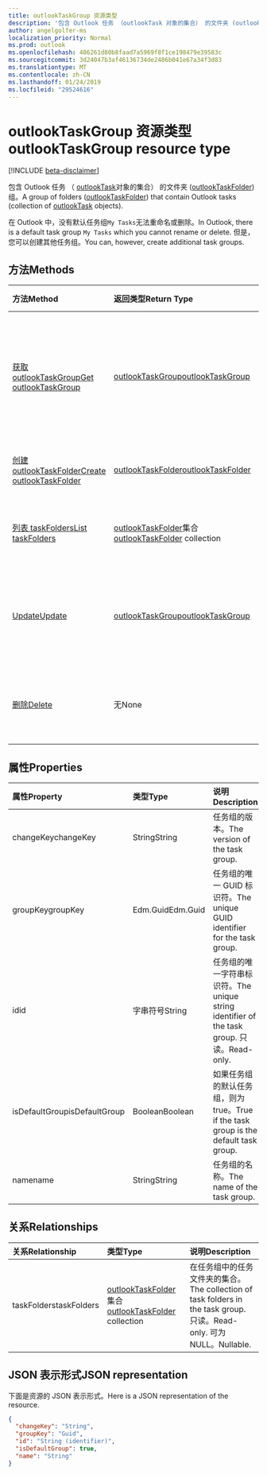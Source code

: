 ```yaml
---
title: outlookTaskGroup 资源类型
description: '包含 Outlook 任务 （outlookTask 对象的集合） 的文件夹 (outlookTaskFolder) 组。 '
author: angelgolfer-ms
localization_priority: Normal
ms.prod: outlook
ms.openlocfilehash: 486261d80b8faad7a5969f8f1ce198479e39583c
ms.sourcegitcommit: 3d24047b3af46136734de2486b041e67a34f3d83
ms.translationtype: MT
ms.contentlocale: zh-CN
ms.lasthandoff: 01/24/2019
ms.locfileid: "29524616"
---
```

# <a name="outlooktaskgroup-resource-type"></a><span data-ttu-id="9007f-103">outlookTaskGroup 资源类型</span><span class="sxs-lookup"><span data-stu-id="9007f-103">outlookTaskGroup resource type</span></span>

[!INCLUDE [beta-disclaimer](../../includes/beta-disclaimer.md)]

<span data-ttu-id="9007f-104">包含 Outlook 任务 （ [outlookTask](outlooktask.md)对象的集合） 的文件夹 ([outlookTaskFolder](outlooktaskfolder.md)) 组。</span><span class="sxs-lookup"><span data-stu-id="9007f-104">A group of folders ([outlookTaskFolder](outlooktaskfolder.md)) that contain Outlook tasks (collection of [outlookTask](outlooktask.md) objects).</span></span> 

<span data-ttu-id="9007f-105">在 Outlook 中，没有默认任务组`My Tasks`无法重命名或删除。</span><span class="sxs-lookup"><span data-stu-id="9007f-105">In Outlook, there is a default task group `My Tasks` which you cannot rename or delete.</span></span> <span data-ttu-id="9007f-106">但是，您可以创建其他任务组。</span><span class="sxs-lookup"><span data-stu-id="9007f-106">You can, however, create additional task groups.</span></span> 


## <a name="methods"></a><span data-ttu-id="9007f-107">方法</span><span class="sxs-lookup"><span data-stu-id="9007f-107">Methods</span></span>

| <span data-ttu-id="9007f-108">方法</span><span class="sxs-lookup"><span data-stu-id="9007f-108">Method</span></span>           | <span data-ttu-id="9007f-109">返回类型</span><span class="sxs-lookup"><span data-stu-id="9007f-109">Return Type</span></span>    |<span data-ttu-id="9007f-110">说明</span><span class="sxs-lookup"><span data-stu-id="9007f-110">Description</span></span>|
|:---------------|:--------|:----------|
|[<span data-ttu-id="9007f-111">获取 outlookTaskGroup</span><span class="sxs-lookup"><span data-stu-id="9007f-111">Get outlookTaskGroup</span></span>](../api/outlooktaskgroup-get.md) | [<span data-ttu-id="9007f-112">outlookTaskGroup</span><span class="sxs-lookup"><span data-stu-id="9007f-112">outlookTaskGroup</span></span>](outlooktaskgroup.md) |<span data-ttu-id="9007f-113">要获取的属性和指定 Outlook 任务组的关系。</span><span class="sxs-lookup"><span data-stu-id="9007f-113">Get the properties and relationships of the specified Outlook task group.</span></span>|
|[<span data-ttu-id="9007f-114">创建 outlookTaskFolder</span><span class="sxs-lookup"><span data-stu-id="9007f-114">Create outlookTaskFolder</span></span>](../api/outlooktaskgroup-post-taskfolders.md) |[<span data-ttu-id="9007f-115">outlookTaskFolder</span><span class="sxs-lookup"><span data-stu-id="9007f-115">outlookTaskFolder</span></span>](outlooktaskfolder.md)| <span data-ttu-id="9007f-116">创建 Outlook 任务文件夹。</span><span class="sxs-lookup"><span data-stu-id="9007f-116">Create an Outlook task folder.</span></span>|
|[<span data-ttu-id="9007f-117">列表 taskFolders</span><span class="sxs-lookup"><span data-stu-id="9007f-117">List taskFolders</span></span>](../api/outlooktaskgroup-list-taskfolders.md) |<span data-ttu-id="9007f-118">[outlookTaskFolder](outlooktaskfolder.md)集合</span><span class="sxs-lookup"><span data-stu-id="9007f-118">[outlookTaskFolder](outlooktaskfolder.md) collection</span></span>| <span data-ttu-id="9007f-119">获取 Outlook 任务文件夹的集合。</span><span class="sxs-lookup"><span data-stu-id="9007f-119">Get a collection of Outlook task folders.</span></span>|
|[<span data-ttu-id="9007f-120">Update</span><span class="sxs-lookup"><span data-stu-id="9007f-120">Update</span></span>](../api/outlooktaskgroup-update.md) | [<span data-ttu-id="9007f-121">outlookTaskGroup</span><span class="sxs-lookup"><span data-stu-id="9007f-121">outlookTaskGroup</span></span>](outlooktaskgroup.md)  |<span data-ttu-id="9007f-122">更新 Outlook 任务组的可写属性。</span><span class="sxs-lookup"><span data-stu-id="9007f-122">Update the writable properties of an Outlook task group.</span></span> |
|[<span data-ttu-id="9007f-123">删除</span><span class="sxs-lookup"><span data-stu-id="9007f-123">Delete</span></span>](../api/outlooktaskgroup-delete.md) | <span data-ttu-id="9007f-124">无</span><span class="sxs-lookup"><span data-stu-id="9007f-124">None</span></span> |<span data-ttu-id="9007f-125">删除指定的 Outlook 任务组。</span><span class="sxs-lookup"><span data-stu-id="9007f-125">Delete the specified Outlook task group.</span></span> |

## <a name="properties"></a><span data-ttu-id="9007f-126">属性</span><span class="sxs-lookup"><span data-stu-id="9007f-126">Properties</span></span>
| <span data-ttu-id="9007f-127">属性</span><span class="sxs-lookup"><span data-stu-id="9007f-127">Property</span></span>     | <span data-ttu-id="9007f-128">类型</span><span class="sxs-lookup"><span data-stu-id="9007f-128">Type</span></span>   |<span data-ttu-id="9007f-129">说明</span><span class="sxs-lookup"><span data-stu-id="9007f-129">Description</span></span>|
|:---------------|:--------|:----------|
|<span data-ttu-id="9007f-130">changeKey</span><span class="sxs-lookup"><span data-stu-id="9007f-130">changeKey</span></span>|<span data-ttu-id="9007f-131">String</span><span class="sxs-lookup"><span data-stu-id="9007f-131">String</span></span>|<span data-ttu-id="9007f-132">任务组的版本。</span><span class="sxs-lookup"><span data-stu-id="9007f-132">The version of the task group.</span></span>|
|<span data-ttu-id="9007f-133">groupKey</span><span class="sxs-lookup"><span data-stu-id="9007f-133">groupKey</span></span>|<span data-ttu-id="9007f-134">Edm.Guid</span><span class="sxs-lookup"><span data-stu-id="9007f-134">Edm.Guid</span></span>|<span data-ttu-id="9007f-135">任务组的唯一 GUID 标识符。</span><span class="sxs-lookup"><span data-stu-id="9007f-135">The unique GUID identifier for the task group.</span></span>|
|<span data-ttu-id="9007f-136">id</span><span class="sxs-lookup"><span data-stu-id="9007f-136">id</span></span>|<span data-ttu-id="9007f-137">字串符号</span><span class="sxs-lookup"><span data-stu-id="9007f-137">String</span></span>|<span data-ttu-id="9007f-138">任务组的唯一字符串标识符。</span><span class="sxs-lookup"><span data-stu-id="9007f-138">The unique string identifier of the task group.</span></span> <span data-ttu-id="9007f-139">只读。</span><span class="sxs-lookup"><span data-stu-id="9007f-139">Read-only.</span></span>|
|<span data-ttu-id="9007f-140">isDefaultGroup</span><span class="sxs-lookup"><span data-stu-id="9007f-140">isDefaultGroup</span></span>|<span data-ttu-id="9007f-141">Boolean</span><span class="sxs-lookup"><span data-stu-id="9007f-141">Boolean</span></span>|<span data-ttu-id="9007f-142">如果任务组的默认任务组，则为 true。</span><span class="sxs-lookup"><span data-stu-id="9007f-142">True if the task group is the default task group.</span></span>|
|<span data-ttu-id="9007f-143">name</span><span class="sxs-lookup"><span data-stu-id="9007f-143">name</span></span>|<span data-ttu-id="9007f-144">String</span><span class="sxs-lookup"><span data-stu-id="9007f-144">String</span></span>|<span data-ttu-id="9007f-145">任务组的名称。</span><span class="sxs-lookup"><span data-stu-id="9007f-145">The name of the task group.</span></span>|

## <a name="relationships"></a><span data-ttu-id="9007f-146">关系</span><span class="sxs-lookup"><span data-stu-id="9007f-146">Relationships</span></span>
| <span data-ttu-id="9007f-147">关系</span><span class="sxs-lookup"><span data-stu-id="9007f-147">Relationship</span></span> | <span data-ttu-id="9007f-148">类型</span><span class="sxs-lookup"><span data-stu-id="9007f-148">Type</span></span>   |<span data-ttu-id="9007f-149">说明</span><span class="sxs-lookup"><span data-stu-id="9007f-149">Description</span></span>|
|:---------------|:--------|:----------|
|<span data-ttu-id="9007f-150">taskFolders</span><span class="sxs-lookup"><span data-stu-id="9007f-150">taskFolders</span></span>|<span data-ttu-id="9007f-151">[outlookTaskFolder](outlooktaskfolder.md)集合</span><span class="sxs-lookup"><span data-stu-id="9007f-151">[outlookTaskFolder](outlooktaskfolder.md) collection</span></span>| <span data-ttu-id="9007f-152">在任务组中的任务文件夹的集合。</span><span class="sxs-lookup"><span data-stu-id="9007f-152">The collection of task folders in the task group.</span></span> <span data-ttu-id="9007f-153">只读。</span><span class="sxs-lookup"><span data-stu-id="9007f-153">Read-only.</span></span> <span data-ttu-id="9007f-154">可为 NULL。</span><span class="sxs-lookup"><span data-stu-id="9007f-154">Nullable.</span></span>|

## <a name="json-representation"></a><span data-ttu-id="9007f-155">JSON 表示形式</span><span class="sxs-lookup"><span data-stu-id="9007f-155">JSON representation</span></span>
<span data-ttu-id="9007f-156">下面是资源的 JSON 表示形式。</span><span class="sxs-lookup"><span data-stu-id="9007f-156">Here is a JSON representation of the resource.</span></span>

<!-- {
  "blockType": "resource",
  "optionalProperties": [

  ],
  "@odata.type": "microsoft.graph.outlookTaskGroup"
}-->

```json
{
  "changeKey": "String",
  "groupKey": "Guid",
  "id": "String (identifier)",
  "isDefaultGroup": true,
  "name": "String"
}

```

<!-- uuid: 8fcb5dbc-d5aa-4681-8e31-b001d5168d79
2015-10-25 14:57:30 UTC -->
<!--
{
  "type": "#page.annotation",
  "description": "outlookTaskGroup resource",
  "keywords": "",
  "section": "documentation",
  "tocPath": "",
  "suppressions": [
    "Error: /api-reference/beta/resources/outlooktaskgroup.md:\r\n      Exception processing links.\r\n    System.ArgumentException: Link Definition was null. Link text: !INCLUDE [beta-disclaimer](../../includes/beta-disclaimer.md)\r\n      at ApiDoctor.Validation.DocFile.get_LinkDestinations()\r\n      at ApiDoctor.Validation.DocSet.ValidateLinks(Boolean includeWarnings, String[] relativePathForFiles, IssueLogger issues, Boolean requireFilenameCaseMatch, Boolean printOrphanedFiles)"
  ]
}
-->
